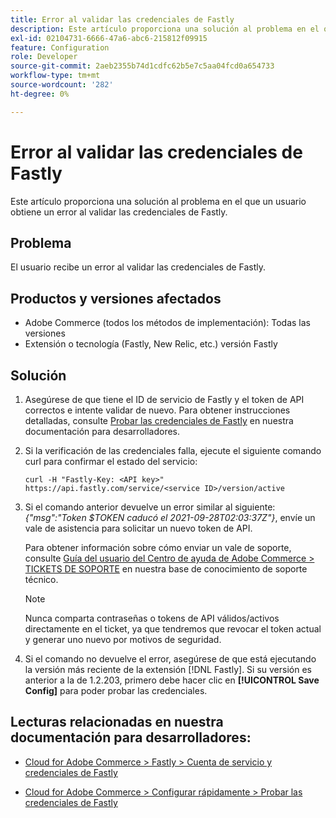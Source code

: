 ```yaml
---
title: Error al validar las credenciales de Fastly
description: Este artículo proporciona una solución al problema en el que un usuario obtiene un error al validar las credenciales de Fastly.
exl-id: 02104731-6666-47a6-abc6-215812f09915
feature: Configuration
role: Developer
source-git-commit: 2aeb2355b74d1cdfc62b5e7c5aa04fcd0a654733
workflow-type: tm+mt
source-wordcount: '282'
ht-degree: 0%

---
```


# Error al validar las credenciales de Fastly

Este artículo proporciona una solución al problema en el que un usuario obtiene un error al validar las credenciales de Fastly.

## Problema

El usuario recibe un error al validar las credenciales de Fastly.

## Productos y versiones afectados

* Adobe Commerce (todos los métodos de implementación): Todas las versiones
* Extensión o tecnología (Fastly, New Relic, etc.) versión Fastly

## Solución

1. Asegúrese de que tiene el ID de servicio de Fastly y el token de API correctos e intente validar de nuevo. Para obtener instrucciones detalladas, consulte [Probar las credenciales de Fastly](https://experienceleague.adobe.com/en/docs/commerce-cloud-service/user-guide/cdn/setup-fastly/fastly-configuration#test-the-fastly-credentials) en nuestra documentación para desarrolladores.
1. Si la verificación de las credenciales falla, ejecute el siguiente comando curl para confirmar el estado del servicio:

   ```curl
   curl -H "Fastly-Key: <API key>" https://api.fastly.com/service/<service ID>/version/active
   ```

1. Si el comando anterior devuelve un error similar al siguiente: *{&quot;msg&quot;:&quot;Token $TOKEN caducó el 2021-09-28T02:03:37Z&quot;}*, envíe un vale de asistencia para solicitar un nuevo token de API.

   Para obtener información sobre cómo enviar un vale de soporte, consulte [Guía del usuario del Centro de ayuda de Adobe Commerce > TICKETS DE SOPORTE](/help/help-center-guide/help-center/magento-help-center-user-guide.md#support-tickets) en nuestra base de conocimiento de soporte técnico.

   >[!NOTE]
   >
   >Nunca comparta contraseñas o tokens de API válidos/activos directamente en el ticket, ya que tendremos que revocar el token actual y generar uno nuevo por motivos de seguridad.

1. Si el comando no devuelve el error, asegúrese de que está ejecutando la versión más reciente de la extensión [!DNL Fastly]. Si su versión es anterior a la de 1.2.203, primero debe hacer clic en **[!UICONTROL Save Config]** para poder probar las credenciales.

## Lecturas relacionadas en nuestra documentación para desarrolladores:

* [Cloud for Adobe Commerce > Fastly > Cuenta de servicio y credenciales de Fastly](https://experienceleague.adobe.com/en/docs/commerce-cloud-service/user-guide/cdn/fastly#fastly-service-account-and-credentials)

* [Cloud for Adobe Commerce > Configurar rápidamente > Probar las credenciales de Fastly](https://experienceleague.adobe.com/en/docs/commerce-cloud-service/user-guide/cdn/setup-fastly/fastly-configuration#test-the-fastly-credentials)
